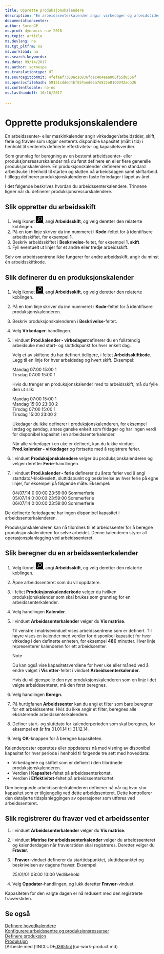 ```yaml
---
title: Opprette produksjonskalendere
description: "En arbeidssenterkalender angir virkedager og arbeidstider, skift, ferie og fravær som utgjør arbeidssenterets disponible kapasitet, målt i tid, i henhold til senterets definerte effektivitets- og kapasitetsverdier. Opprettelse og aktivering av en arbeidssenterkalender omfatter flere forhåndsoppgaver."
documentationcenter: 
author: SorenGP
ms.prod: dynamics-nav-2018
ms.topic: article
ms.devlang: na
ms.tgt_pltfrm: na
ms.workload: na
ms.search.keywords: 
ms.date: 09/14/2017
ms.author: sgroespe
ms.translationtype: HT
ms.sourcegitcommit: 4fefaef7380ac10836fcac404eea006f55d8556f
ms.openlocfilehash: 59131cdded4bf854aed02a7d835e8160342adb36
ms.contentlocale: nb-no
ms.lasthandoff: 10/16/2017

---
```

# <a name="how-to-set-up-shop-calendars"></a>Opprette produksjonskalendere
En arbeidssenter- eller maskinkalender angir virkedager/arbeidstider, skift, ferie og fravær som utgjør senterets disponible kapasitet (målt i tid) i henhold til senterets definerte effektivitets- og kapasitetsverdier.

Som grunnlag for beregning av en bestemt arbeidssenter- eller produksjonsressurskalender må du først definere en eller flere generelle produksjonskalendere. En produksjonskalender definerer en standard arbeidsuke i henhold til starten og slutten på arbeidsdagen samt skiftarbeid. I tillegg definerer produksjonskalenderen faste feriedager i løpet av året.  

I det følgende beskrives hvordan du arbeidssenterkalendere. Trinnene ligner når du definerer produksjonsressurskalendere.  

## <a name="to-create-work-shifts"></a>Slik oppretter du arbeidsskift  
1.  Velg ikonet ![Søk etter side eller rapport](media/ui-search/search_small.png "Søk etter side eller rapport"), angi **Arbeidsskift**, og velg deretter den relaterte koblingen.  
2.  På en tom linje skriver du inn nummeret i **Kode**-feltet for å identifisere arbeidsskiftet, for eksempel **1**.  
3.  Beskriv arbeidsskiftet i **Beskrivelse**-feltet, for eksempel **1. skift**.  
4.  Fyll eventuelt ut linjer for et andre eller tredje arbeidsskift.  

Selv om arbeidssentrene ikke fungerer for andre arbeidsskift, angir du minst én arbeidsskiftkode.  

## <a name="to-set-up-a-shop-calendar"></a>Slik definerer du en produksjonskalender  
1.  Velg ikonet ![Søk etter side eller rapport](media/ui-search/search_small.png "Søk etter side eller rapport"), angi **Arbeidsskift**, og velg deretter den relaterte koblingen.  
2.  På en tom linje skriver du inn nummeret i **Kode**-feltet for å identifisere produksjonskalenderen.  
3.  Beskriv produksjonskalenderen i **Beskrivelse**-feltet.  
4.  Velg **Virkedager**-handlingen.
5.  I vinduet **Prod.kalender - virkedager**definerer du en fullstendig arbeidsuke med start- og sluttidspunkt for hver enkelt dag.  

    Velg et av skiftene du har definert tidligere, i feltet **Arbeidsskiftkode**. Legg til en linje for hver arbeidsdag og hvert skift. Eksempel:  

    Mandag  07:00 15:00 1   
    Tirsdag 07:00 15:00 1  

    Hvis du trenger en produksjonskalender med to arbeidsskift, må du fylle den ut slik:  

    Mandag 07:00 15:00 1   
    Mandag 15:00 23:00 2  
    Tirsdag 07:00 15:00 1  
    Tirsdag 15:00 23:00 2  

    Ukedager du ikke definerer i produksjonskalenderen, for eksempel lørdag og søndag, anses ganske enkelt som fridager og har ingen verdi for disponibel kapasitet i en arbeidssenterkalender.  

    Når alle virkedager i en uke er definert, kan du lukke vinduet **Prod.kalender - virkedager** og fortsette med å registrere ferier.  

6.  I vinduet **Produksjonskalendere** velger du produksjonskalenderen og velger deretter **Ferie**-handlingen.
7. I vinduet **Prod.kalender - ferie** definerer du årets ferier ved å angi startdato/-klokkeslett, sluttidspunkt og beskrivelse av hver ferie på egne linjer, for eksempel på følgende måte. Eksempel:  

    04/07/14 0:00:00 23:59:00 Sommerferie  
    05/07/14 0:00:00 23:59:00 Sommerferie  
    06/07/14 0:00:00 23:59:00 Sommerferie  

De definerte feriedagene har ingen disponibel kapasitet i arbeidssenterkalenderen.  

Produksjonskalenderen kan nå tilordnes til et arbeidssenter for å beregne produksjonskalenderen for selve arbeidet. Denne kalenderen styrer all operasjonsplanlegging ved arbeidssenteret.  

## <a name="to-calculate-a-work-center-calendar"></a>Slik beregner du en arbeidssenterkalender  

1.  Velg ikonet ![Søk etter side eller rapport](media/ui-search/search_small.png "Søk etter side eller rapport"), angi **Arbeidsskift**, og velg deretter den relaterte koblingen.
2. Åpne arbeidssenteret som du vil oppdatere.  
3. I feltet **Produksjonskalenderkode** velger du hvilken produksjonskalender som skal brukes som grunnlag for en arbeidssenterkalender.  
4. Velg handlingen **Kalender**.  
5. I vinduet **Arbeidssenterkalender** velger du **Vis matrise**.  

    Til venstre i matrisevinduet vises arbeidssentrene som er definert. Til høyre vises en kalender med verdier for disponibel kapasitet for hver virkedag i den definerte enheten, for eksempel **480** minutter. Hver linje representerer kalenderen for ett arbeidssenter.  

    > [!NOTE]  
    >  Du kan også vise kapasitetsverdiene for hver uke eller måned ved å endre valget i **Vis etter**-feltet i vinduet **Arbeidssenterkalender**.  

    Hvis du vil gjenspeile den nye produksjonskalenderen som en linje i det valgte arbeidssenteret, må den først beregnes.  

6.  Velg handlingen **Beregn**.  
7.  På hurtigfanen **Arbeidssenter** kan du angi et filter som bare beregner for ett arbeidssenter. Hvis du ikke angir et filter, beregnes alle eksisterende arbeidssenterkalendere.  
8.  Definer start- og sluttdato for kalenderperioden som skal beregnes, for eksempel ett år fra 01.01.14 til 31.12.14.
9. Velg **OK**-knappen for å beregne kapasiteten.  

Kalenderposter opprettes eller oppdateres nå med visning av disponibel kapasitet for hver periode i henhold til følgende tre sett med hoveddata:  

- Virkedagene og skiftet som er definert i den tilordnede produksjonskalenderen.  
- Verdien i **Kapasitet**-feltet på arbeidssenterkortet.  
- Verdien i **Effektivitet**-feltet på arbeidssenterkortet.  

Den beregnede arbeidssenterkalenderen definerer nå når og hvor stor kapasitet som er tilgjengelig ved dette arbeidssenteret. Dette kontrollerer den detaljerte tidsplanleggingen av operasjoner som utføres ved arbeidssenteret.  

## <a name="to-record-work-center-absence"></a>Slik registrerer du fravær ved et arbeidssenter  
1.  I vinduet **Arbeidssenterkalender** velger du **Vis matrise**.
2. I vinduet **Matrise for arbeidssenterkalender** velger du arbeidssenteret og kalenderdagen når fraværstiden skal registreres. Deretter velger du **Fravær**.  
3.  I **Fravær**-vinduet definerer du starttidspunktet, sluttidspunktet og beskrivelsen av dagens fravær. Eksempel:  

    25/01/01 08:00 10:00 Vedlikehold  

4.  Velg **Oppdater**-handlingen, og lukk deretter **Fravær**-vinduet.  

Kapasiteten for den valgte dagen er nå redusert med den registrerte fraværstiden.  

## <a name="see-also"></a>Se også  
[Definere hovedkalendere](across-how-to-assign-base-calendars.md)  
[Konfigurere arbeidssentre og produksjonsressurser](production-how-to-set-up-work-and-machine-centers.md)  
[Definere produksjon](production-configure-production-processes.md)  
[Produksjon](production-manage-manufacturing.md)  
[Arbeide med [!INCLUDE[d365fin](includes/d365fin_md.md)]](ui-work-product.md)  


